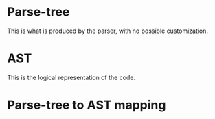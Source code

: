 # Parse-tree

This is what is produced by the parser, with no possible customization.

# AST

This is the logical representation of the code.

# Parse-tree to AST mapping


